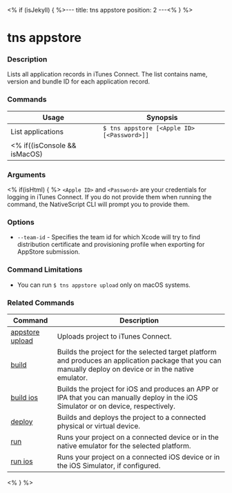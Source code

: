 <% if (isJekyll) { %>---
title: tns appstore
position: 2
---<% } %>

# tns appstore

### Description

Lists all application records in iTunes Connect. The list contains name, version and bundle ID for each application record.

### Commands

Usage | Synopsis
---|---
List applications | `$ tns appstore [<Apple ID> [<Password>]]`
<% if((isConsole && isMacOS) || isHtml) { %>Upload | `$ tns appstore upload`<% } %>

### Arguments

<% if(isHtml) { %>
`<Apple ID>` and `<Password>` are your credentials for logging in iTunes Connect. If you do not provide them when running the command, the NativeScript CLI will prompt you to provide them.

### Options

* `--team-id` - Specifies the team id for which Xcode will try to find distribution certificate and provisioning profile when exporting for AppStore submission.

### Command Limitations

* You can run `$ tns appstore upload` only on macOS systems.

### Related Commands

Command | Description
----------|----------
[appstore upload](appstore-upload.html) | Uploads project to iTunes Connect.
[build](../project/testing/build.html) | Builds the project for the selected target platform and produces an application package that you can manually deploy on device or in the native emulator.
[build ios](../project/testing/build-ios.html) | Builds the project for iOS and produces an APP or IPA that you can manually deploy in the iOS Simulator or on device, respectively.
[deploy](../project/testing/deploy.html) | Builds and deploys the project to a connected physical or virtual device.
[run](../project/testing/run.html) | Runs your project on a connected device or in the native emulator for the selected platform.
[run ios](../project/testing/run-ios.html) | Runs your project on a connected iOS device or in the iOS Simulator, if configured.
<% } %>
